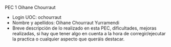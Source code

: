 PEC 1 Oihane Chourraut

- Login UOC: ochourraut
- Nombre y apellidos: Oihane Chourraut Yurramendi
- Breve descripción de lo realizado en esta PEC, dificultades, mejoras realizadas, si hay que tener algo en cuenta a la hora de corregir/ejecutar la practica o cualquier aspecto que queráis destacar.
